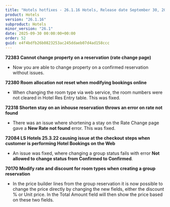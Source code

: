 ```yaml
---
title: "Hotels hotfixes - 26.1.16 Hotels, Release date September 30, 2025 - Hotfixes"
product: Hotels
version: "26.1.16"
subproduct: Hotels
minor_version: "26.1"
date: 2025-09-30 00:00:00+00:00
order: 52
guid: e4f4bdfb26b0823253ac245ddaeb07d4ad158ccc
---
```


<strong>72383 Cannot change property on a reservation (rate change page)</strong><ul><li>Now you are able to change property on a confirmed reservation without issues.</li></ul>
<strong>72380 Room allocation not reset when modifying bookings online</strong><ul><li>When changing the room type via web service, the room numbers were not cleared in Hotel Res Entry table. This was fixed. </li></ul>
<strong>72318 Shorten stay on an inhouse reservation throws an error on rate not found</strong><ul><li>There was an issue where shortening a stay on the Rate Change page gave  a <b>New Rate not found</b> error. This was fixed.</li></ul>
<strong>72084 LS Hotels 25.3.22 causing issue at the checkout steps when customer is performing Hotel Bookings on the Web</strong><ul><li>An issue was fixed, where changing a group status fails with error <b>Not allowed to change status from Confirmed to Confirmed</b>.</li></ul>
<strong>70170 Modify rate and discount for room types when creating a group reservation</strong><ul><li>In the price builder lines from the group reservation it is now possible to change the price directly by changing the new fields, either the discount % or Unit price. In the Total Amount field will then show the price based on these two fields.</li></ul>
